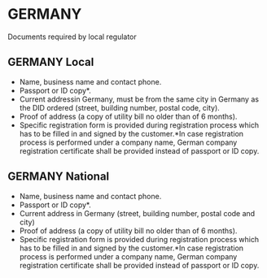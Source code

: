 # GERMANY

 Documents required by local regulator

## GERMANY Local

 - Name, business name and contact phone.
 - Passport or ID copy*.
 - Current addressin Germany, must be from the same city in Germany as the DID ordered (street, building number, postal code, city).
 - Proof of address (a copy of utility bill no older than of 6 months).
 - Specific registration form is provided during registration process which has to be filled in and signed by the customer.*In case registration process is performed under a company name, German company registration certificate shall be provided instead of passport or ID copy.

## GERMANY National

 - Name, business name and contact phone.
 - Passport or ID copy*.
 - Current address in Germany (street, building number, postal code and city)
 - Proof of address (a copy of utility bill no older than of 6 months).
 - Specific registration form is provided during registration process which has to be filled in and signed by the customer.*In case registration process is performed under a company name, German company registration certificate shall be provided instead of passport or ID copy.

